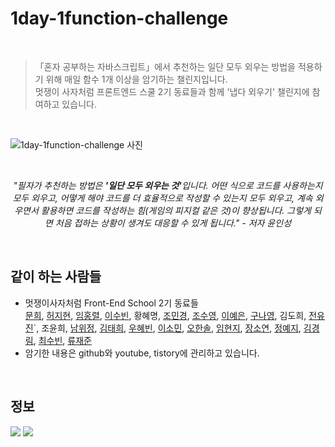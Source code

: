 # 1day-1function-challenge

<br>

> 「혼자 공부하는 자바스크립트」에서 추천하는 일단 모두 외우는 방법을 적용하기 위해 매일 함수 1개 이상을 암기하는 챌린지입니다. <br> 멋쟁이 사자처럼 프론트엔드 스쿨 2기 동료들과 함께 '냅다 외우기' 챌린지에 참여하고 있습니다. <br> 

<br>

![1day-1function-challenge 사진](https://user-images.githubusercontent.com/102460056/169823088-81add533-2a34-4d2e-bfd8-fa82d517eabe.jpg)

<br>

*<center>"필자가 추천하는 방법은 <strong>'일단 모두 외우는 것'</strong>입니다. 어떤 식으로 코드를 사용하는지 모두 외우고, 어떻게 해야 코드를 더 효율적으로 작성할 수 있는지 모두 외우고, 계속 외우면서 활용하면 코드를 작성하는 힘(게임의 피지컬 같은 것)이 향상됩니다. 그렇게 되면 처음 접하는 상황이 생겨도 대응할 수 있게 됩니다." - 저자 윤인성</center>*

<br>

## 같이 하는 사람들

- 멋쟁이사자처럼 Front-End School 2기 동료들 <br> 
[문희](https://github.com/moonhee0507), 
[허지현](https://github.com/Koreanhamster), 
[임홍렬](https://github.com/Hongryeoll), 
[이수빈](https://github.com/waterbinnn), 
황혜명, 
[조민경](https://github.com/minkyeongJ), 
[조수영](https://github.com/sooyyoung), 
[이예은](https://github.com/leeyeun), 
[구나영](https://github.com/Nayoung-Gu), 
김도희, 
[전유진](https://github.com/ujin16)`, 
조윤희, 
[남위정](https://github.com/Nam-Wijeong), 
[김태희](https://github.com/greenT-Hee), 
[우혜빈](https://github.com/Hyebin-woo), 
[이소민](https://github.com/nimoseel), 
[오한솔](https://github.com/hhnssl), 
[임현지](https://github.com/usablepaper), 
[장소연](https://github.com/plutoin), 
[정예지](https://github.com/sabit1997), 
[김경림](https://github.com/skylar121), 
[최수빈](https://github.com/subincdev), 
[류재준](https://github.com/ryungom)
- 암기한 내용은 github와 youtube, tistory에 관리하고 있습니다.

<br>

## 정보

<a href="https://www.youtube.com/channel/UCcABz4NaQQcLY2KxDNqr9-g/videos" target="_blank"><img src="https://img.shields.io/badge/유튜브-FF0000?style=round-square&logo=Youtube&logoColor=white"/></a>
<a href="https://ryungom.tistory.com" target="_blank"><img src="https://img.shields.io/badge/티스토리-db570b?style=round-square&logo=
  Tistory&logoColor=white"/></a>
